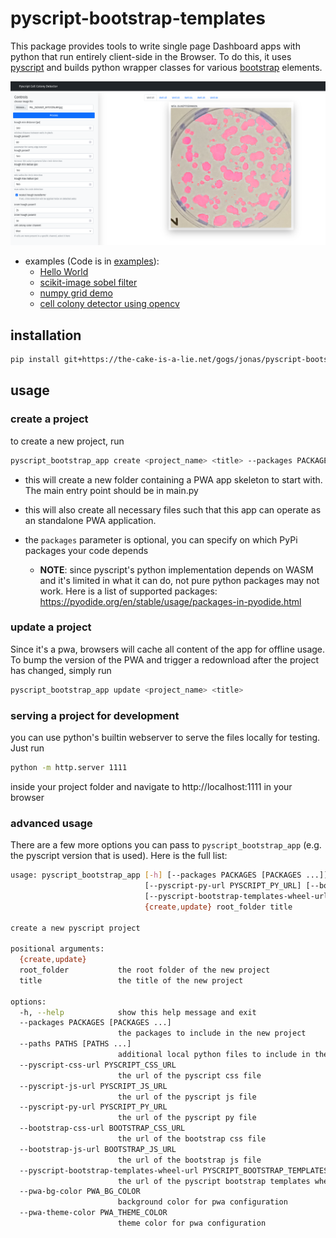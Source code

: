 # pyscript-bootstrap-templates


This package provides tools to write single page Dashboard apps with python that run entirely client-side in the Browser.
To do this, it uses [pyscript](https://pyscript.net/) and builds python wrapper classes for various [bootstrap](https://getbootstrap.com/) elements.

![image-20230604191240295](img/demo.png)

* examples (Code is in [examples](./examples/)):
    * [Hello World](https://antielektron.github.io/pyscript_bootstrap_templates/examples/01_hello_world)
    * [scikit-image sobel filter](https://antielektron.github.io/pyscript_bootstrap_templates/examples/02_image_filter)
    * [numpy grid demo](https://antielektron.github.io/pyscript_bootstrap_templates/examples/03_numpy_grid_demo)
    * [cell colony detector using opencv](https://antielektron.github.io/pyscript_bootstrap_templates/examples/04_cell_detector)

## installation

```bash
pip install git+https://the-cake-is-a-lie.net/gogs/jonas/pyscript-bootstrap-templates.git
```

## usage


### create a project
to create a new project, run

```bash
pyscript_bootstrap_app create <project_name> <title> --packages PACKAGES [PACKAGES ...]
```

* this will create a new folder containing a PWA app skeleton to start with.
The main entry point should be in main.py

* this will also create all necessary files such that this app can operate as an standalone PWA application.

* the `packages` parameter is optional, you can specify on which PyPi packages your code depends
  * **NOTE**: since pyscript's python implementation depends on WASM and it's limited in what it can do, not pure python packages may not work. Here is a list of supported packages: https://pyodide.org/en/stable/usage/packages-in-pyodide.html

### update a project
Since it's a pwa, browsers will cache all content of the app for offline usage. To bump the version of the PWA and trigger a redownload after the project has changed,
simply run 

```bash
pyscript_bootstrap_app update <project_name> <title>
```

### serving a project for development

you can use python's builtin webserver to serve the files locally for testing. Just run

```bash
python -m http.server 1111
```

inside your project folder and navigate to http://localhost:1111 in your browser

### advanced usage
There are a few more options you can pass to `pyscript_bootstrap_app` (e.g. the pyscript version that is used). Here is the full list:

```bash
usage: pyscript_bootstrap_app [-h] [--packages PACKAGES [PACKAGES ...]] [--paths PATHS [PATHS ...]] [--pyscript-css-url PYSCRIPT_CSS_URL] [--pyscript-js-url PYSCRIPT_JS_URL]
                              [--pyscript-py-url PYSCRIPT_PY_URL] [--bootstrap-css-url BOOTSTRAP_CSS_URL] [--bootstrap-js-url BOOTSTRAP_JS_URL]
                              [--pyscript-bootstrap-templates-wheel-url PYSCRIPT_BOOTSTRAP_TEMPLATES_WHEEL_URL] [--pwa-bg-color PWA_BG_COLOR] [--pwa-theme-color PWA_THEME_COLOR]
                              {create,update} root_folder title

create a new pyscript project

positional arguments:
  {create,update}
  root_folder           the root folder of the new project
  title                 the title of the new project

options:
  -h, --help            show this help message and exit
  --packages PACKAGES [PACKAGES ...]
                        the packages to include in the new project
  --paths PATHS [PATHS ...]
                        additional local python files to include in the new project
  --pyscript-css-url PYSCRIPT_CSS_URL
                        the url of the pyscript css file
  --pyscript-js-url PYSCRIPT_JS_URL
                        the url of the pyscript js file
  --pyscript-py-url PYSCRIPT_PY_URL
                        the url of the pyscript py file
  --bootstrap-css-url BOOTSTRAP_CSS_URL
                        the url of the bootstrap css file
  --bootstrap-js-url BOOTSTRAP_JS_URL
                        the url of the bootstrap js file
  --pyscript-bootstrap-templates-wheel-url PYSCRIPT_BOOTSTRAP_TEMPLATES_WHEEL_URL
                        the url of the pyscript bootstrap templates wheel file
  --pwa-bg-color PWA_BG_COLOR
                        background color for pwa configuration
  --pwa-theme-color PWA_THEME_COLOR
                        theme color for pwa configuration
```

